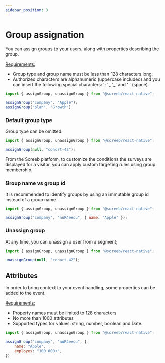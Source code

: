 ```yaml
---
sidebar_position: 3
---
```


# Group assignation

You can assign groups to your users, along with properties describing the group.

<u>Requirements:</u>

* Group type and group name must be less than 128 characters long.
* Authorized characters are alphanumeric (uppercase included) and you can insert the following special characters: '-' , '_' and ' ' (space).

```js
import { assignGroup, unassignGroup } from "@screeb/react-native";

assignGroup("company", "Apple");
assignGroup("plan", "Growth");
```

### Default group type

Group type can be omitted:

```js
import { assignGroup, unassignGroup } from "@screeb/react-native";

assignGroup(null, "cohort-42");
```

From the Screeb platform, to customize the conditions the surveys are displayed for a visitor, you can apply custom targeting rules using group membership.

### Group name vs group id

It is recommended to identify groups by using an immutable group id instead of a group name.

```js
import { assignGroup, unassignGroup } from "@screeb/react-native";

assignGroup("company", "nuR4eecu", { name: "Apple" });
```

### Unassign group

At any time, you can unassign a user from a segment;

```js
import { assignGroup, unassignGroup } from "@screeb/react-native";

unassignGroup(null, "cohort-42");
```

## Attributes

In order to bring context to your event handling, some properties can be added to the event.

<u>Requirements:</u>

* Property names must be limited to 128 characters
* No more than 1000 attributes
* Supported types for values: string, number, boolean and Date.

```js
import { assignGroup, unassignGroup } from "@screeb/react-native";

assignGroup("company", "nuR4eecu", {
    name: "Apple",
    employes: "100.000+",
})
```
